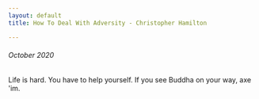 ```yaml
---
layout: default
title: How To Deal With Adversity - Christopher Hamilton

---
```




###### October 2020

<p>Life is hard. You have to help yourself. If you see Buddha on your way, axe 'im.</p>
